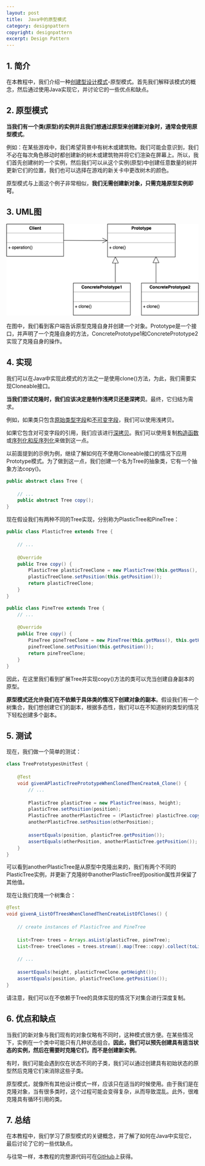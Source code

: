 ```yaml
---
layout: post
title:  Java中的原型模式
category: designpattern
copyright: designpattern
excerpt: Design Pattern
---
```


## 1. 简介

在本教程中，我们介绍一种[创建型设计模式]()-原型模式。首先我们解释该模式的概念，然后通过使用Java实现它，并讨论它的一些优点和缺点。

## 2. 原型模式

**当我们有一个类(原型)的实例并且我们想通过原型来创建新对象时，通常会使用原型模式**。

例如：在某些游戏中，我们希望背景中有树木或建筑物。我们可能会意识到，我们不必在每次角色移动时都创建新的树木或建筑物并将它们渲染在屏幕上。所以，我们首先创建树的一个实例，然后我们可以从这个实例(原型)中创建任意数量的树并更新它们的位置，我们也可以选择在游戏的新关卡中更改树木的颜色。

原型模式与上面这个例子非常相似，**我们无需创建新对象，只需克隆原型实例即可**。

## 3. UML图

![](/assets/images/2023/designpattern/javapatternprototype01.png)

在图中，我们看到客户端告诉原型克隆自身并创建一个对象。Prototype是一个接口，并声明了一个克隆自身的方法，ConcretePrototype1和ConcretePrototype2实现了克隆自身的操作。

## 4. 实现

我们可以在Java中实现此模式的方法之一是使用clone()方法，为此，我们需要实现Cloneable接口。

**当我们尝试克隆时，我们应该决定是制作浅拷贝还是深拷贝**。最终，它归结为需求。

例如，如果类只包含[原始类型字段]()和[不可变字段]()，我们可以使用浅拷贝。

如果它包含对可变字段的引用，我们应该进行[深拷贝]()。我们可以使用复制[构造函数]()或[序列化和反序列化]()来做到这一点。 

以前面提到的示例为例，继续了解如何在不使用Cloneable接口的情况下应用Prototype模式。为了做到这一点，我们创建一个名为Tree的抽象类，它有一个抽象方法copy()。

```java
public abstract class Tree {

    // ...
    public abstract Tree copy();
}
```

现在假设我们有两种不同的Tree实现，分别称为PlasticTree和PineTree：

```java
public class PlasticTree extends Tree {

    // ...

    @Override
    public Tree copy() {
        PlasticTree plasticTreeClone = new PlasticTree(this.getMass(), this.getHeight());
        plasticTreeClone.setPosition(this.getPosition());
        return plasticTreeClone;
    }
}
```

```java
public class PineTree extends Tree {
    // ...

    @Override
    public Tree copy() {
        PineTree pineTreeClone = new PineTree(this.getMass(), this.getHeight());
        pineTreeClone.setPosition(this.getPosition());
        return pineTreeClone;
    }
}
```

因此，在这里我们看到扩展Tree并实现copy()方法的类可以充当创建自身副本的原型。

**原型模式还允许我们在不依赖于具体类的情况下创建对象的副本**。假设我们有一个树集合，我们想创建它们的副本，根据多态性，我们可以在不知道树的类型的情况下轻松创建多个副本。

## 5. 测试

现在，我们做一个简单的测试：

```java
class TreePrototypesUnitTest {

    @Test
    void givenAPlasticTreePrototypeWhenClonedThenCreateA_Clone() {
        // ...

        PlasticTree plasticTree = new PlasticTree(mass, height);
        plasticTree.setPosition(position);
        PlasticTree anotherPlasticTree = (PlasticTree) plasticTree.copy();
        anotherPlasticTree.setPosition(otherPosition);

        assertEquals(position, plasticTree.getPosition());
        assertEquals(otherPosition, anotherPlasticTree.getPosition());
    }
}
```

可以看到anotherPlasticTree是从原型中克隆出来的，我们有两个不同的PlasticTree实例，并更新了克隆树中anotherPlasticTree的position属性并保留了其他值。

现在让我们克隆一个树集合：

```java
@Test
void givenA_ListOfTreesWhenClonedThenCreateListOfClones() {

    // create instances of PlasticTree and PineTree

    List<Tree> trees = Arrays.asList(plasticTree, pineTree);
    List<Tree> treeClones = trees.stream().map(Tree::copy).collect(toList());

    // ...

    assertEquals(height, plasticTreeClone.getHeight());
    assertEquals(position, plasticTreeClone.getPosition());
}
```

请注意，我们可以在不依赖于Tree的具体实现的情况下对集合进行深度复制。

## 6. 优点和缺点

当我们的新对象与我们现有的对象仅略有不同时，这种模式很方便。在某些情况下，实例在一个类中可能只有几种状态组合。**因此，我们可以预先创建具有适当状态的实例，然后在需要时克隆它们，而不是创建新实例**。

有时，我们可能会遇到仅在状态不同的子类，我们可以通过创建具有初始状态的原型然后克隆它们来消除这些子类。

原型模式，就像所有其他设计模式一样，应该只在适当的时候使用。由于我们是在克隆对象，当有很多类时，这个过程可能会变得复杂，从而导致混乱。此外，很难克隆具有循环引用的类。

## 7. 总结

在本教程中，我们学习了原型模式的关键概念，并了解了如何在Java中实现它，最后讨论了它的一些优缺点。

与往常一样，本教程的完整源代码可在[GitHub](https://github.com/tuyucheng7/taketoday-tutorial4j/tree/master/design-patterns-modules)上获得。